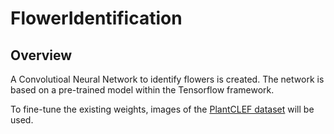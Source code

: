 # FlowerIdentification
## Overview
A Convolutioal Neural Network to identify flowers is created. The network is based on a pre-trained model within the Tensorflow framework. 

To fine-tune the existing weights, images of the [PlantCLEF dataset](http://www.imageclef.org/lifeclef/2017/plant) will be used.

